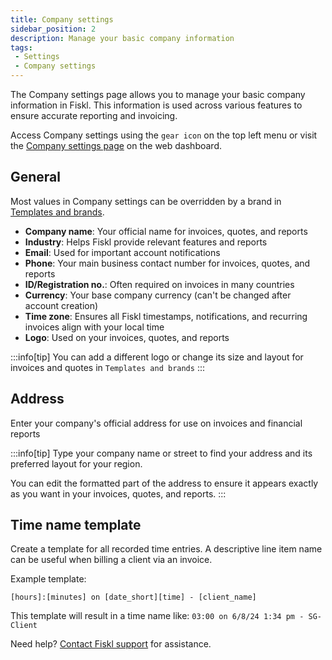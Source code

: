 ```yaml
---
title: Company settings
sidebar_position: 2
description: Manage your basic company information
tags:
 - Settings
 - Company settings
---
```


The Company settings page allows you to manage your basic company information in Fiskl. This information is used across various features to ensure accurate reporting and invoicing.

Access Company settings using the `gear icon` on the top left menu or visit the [Company settings page](https://my.fiskl.com/company-settings) on the web dashboard.

## General

Most values in Company settings can be overridden by a brand in [Templates and brands](./templates-and-brands).

- **Company name**: Your official name for invoices, quotes, and reports
- **Industry**: Helps Fiskl provide relevant features and reports
- **Email**: Used for important account notifications
- **Phone**: Your main business contact number for invoices, quotes, and reports
- **ID/Registration no.**: Often required on invoices in many countries
- **Currency**: Your base company currency (can't be changed after account creation)
- **Time zone**: Ensures all Fiskl timestamps, notifications, and recurring invoices align with your local time
- **Logo**: Used on your invoices, quotes, and reports

:::info[tip]
You can add a different logo or change its size and layout for invoices and quotes in `Templates and brands`
:::

## Address

Enter your company's official address for use on invoices and financial reports

:::info[tip]
Type your company name or street to find your address and its preferred layout for your region.

You can edit the formatted part of the address to ensure it appears exactly as you want in your invoices, quotes, and reports.
:::

## Time name template

Create a template for all recorded time entries. A descriptive line item name can be useful when billing a client via an invoice.

Example template:
```
[hours]:[minutes] on [date_short][time] - [client_name]
```

This template will result in a time name like: `03:00 on 6/8/24 1:34 pm - SG-Client`

Need help? [Contact Fiskl support](mailto:support@fiskl.com) for assistance.
